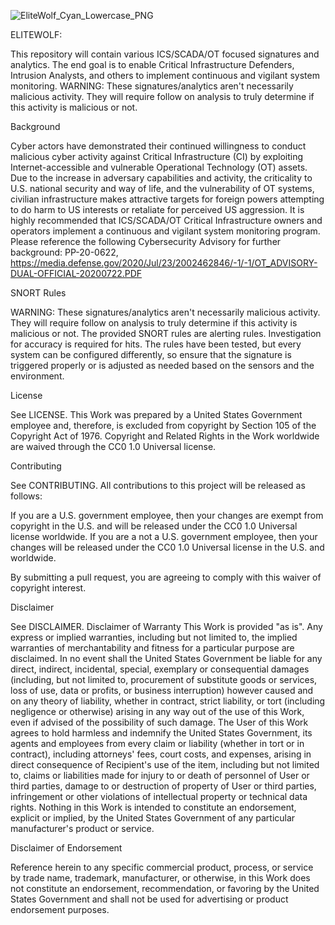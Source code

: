 ![EliteWolf_Cyan_Lowercase_PNG](https://github.com/nsacyber/ELITEWOLF/assets/136510124/058dff5a-7652-4923-907f-7cfb214ee2e7)

ELITEWOLF:

This repository will contain various ICS/SCADA/OT focused signatures and analytics. The end goal is to enable Critical Infrastructure Defenders, Intrusion Analysts, and others to implement continuous and vigilant system monitoring.
WARNING: These signatures/analytics aren't necessarily malicious activity. They will require follow on analysis to truly determine if this activity is malicious or not. 


Background

Cyber actors have demonstrated their continued willingness to conduct malicious cyber activity
against Critical Infrastructure (CI) by exploiting Internet-accessible and vulnerable Operational Technology (OT) assets. Due to the
increase in adversary capabilities and activity, the criticality to U.S. national security and way of life, and the vulnerability
of OT systems, civilian infrastructure makes attractive targets for foreign powers attempting to do harm to US interests or
retaliate for perceived US aggression. It is highly recommended that ICS/SCADA/OT Critical Infrastructure owners and operators implement a continuous and vigilant system monitoring program. 
Please reference the following Cybersecurity Advisory for further background: PP-20-0622, https://media.defense.gov/2020/Jul/23/2002462846/-1/-1/OT_ADVISORY-DUAL-OFFICIAL-20200722.PDF


SNORT Rules

WARNING: These signatures/analytics aren't necessarily malicious activity. They will require follow on analysis to truly determine if this activity is malicious or not. The provided SNORT rules are alerting rules. Investigation for accuracy is required for hits. The rules have been tested, but every system can be configured differently, so ensure that the signature is triggered properly or is adjusted as needed based on the sensors and the environment.



License

See LICENSE.
This Work was prepared by a United States Government employee and, therefore, is excluded from copyright by Section 105 of the Copyright Act of 1976.
Copyright and Related Rights in the Work worldwide are waived through the CC0 1.0 Universal license.


Contributing

See CONTRIBUTING.
All contributions to this project will be released as follows:

If you are a U.S. government employee, then your changes are exempt from copyright in the U.S. and will be released under the CC0 1.0 Universal license worldwide.
If you are a not a U.S. government employee, then your changes will be released under the CC0 1.0 Universal license in the U.S. and worldwide.

By submitting a pull request, you are agreeing to comply with this waiver of copyright interest.


Disclaimer

See DISCLAIMER.
Disclaimer of Warranty
This Work is provided "as is". Any express or implied warranties, including but not limited to, the implied warranties of merchantability and fitness for a particular purpose are disclaimed. In no event shall the United States Government be liable for any direct, indirect, incidental, special, exemplary or consequential damages (including, but not limited to, procurement of substitute goods or services, loss of use, data or profits, or business interruption) however caused and on any theory of liability, whether in contract, strict liability, or tort (including negligence or otherwise) arising in any way out of the use of this Work, even if advised of the possibility of such damage.
The User of this Work agrees to hold harmless and indemnify the United States Government, its agents and employees from every claim or liability (whether in tort or in contract), including attorneys' fees, court costs, and expenses, arising in direct consequence of Recipient's use of the item, including but not limited to, claims or liabilities made for injury to or death of personnel of User or third parties, damage to or destruction of property of User or third parties, infringement or other violations of intellectual property or technical data rights.
Nothing in this Work is intended to constitute an endorsement, explicit or implied, by the United States Government of any particular manufacturer's product or service.

Disclaimer of Endorsement

Reference herein to any specific commercial product, process, or service by trade name, trademark, manufacturer, or otherwise, in this Work does not constitute an endorsement, recommendation, or favoring by the United States Government and shall not be used for advertising or product endorsement purposes.
